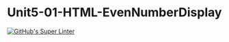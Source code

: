 # Unit5-01-HTML-EvenNumberDisplay
[![GitHub's Super Linter](https://github.com/ICS2O-Programming-MariaG/Unit5-01-HTML-EvenNumberDisplay/workflows/GitHub's%20Super%20Linter/badge.svg)](https://github.com/ICS2O-Programming-MariaG/Unit5-01-HTML-EvenNumberDisplay/actions)